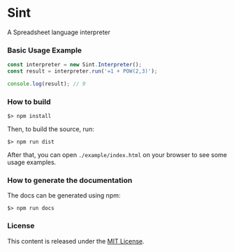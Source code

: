 # Sint

A Spreadsheet language interpreter

### Basic Usage Example ###

```js
const interpreter = new Sint.Interpreter();
const result = interpreter.run('=1 + POW(2,3)');

console.log(result); // 9
```

### How to build ###

```
$> npm install
```

Then, to build the source, run:

```
$> npm run dist
```

After that, you can open `./example/index.html` on your browser to see some usage examples.

### How to generate the documentation ###

The docs can be generated using npm:

```
$> npm run docs
```

### License ###

This content is released under the [MIT License](http://opensource.org/licenses/MIT).
